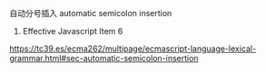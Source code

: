 自动分号插入
automatic semicolon insertion

1. Effective Javascript Item 6

https://tc39.es/ecma262/multipage/ecmascript-language-lexical-grammar.html#sec-automatic-semicolon-insertion
